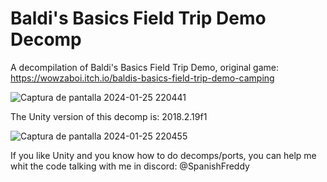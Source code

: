 # Baldi's Basics Field Trip Demo Decomp
A decompilation of Baldi's Basics Field Trip Demo, original game: https://wowzaboi.itch.io/baldis-basics-field-trip-demo-camping

![Captura de pantalla 2024-01-25 220441](https://github.com/SpanishFreddy/Baldi-Basics-Field-Trip-Demo-Decomp/assets/121837347/443d9cd8-f4ee-4162-9532-e0688cd35dbd)

The Unity version of this decomp is: 2018.2.19f1

![Captura de pantalla 2024-01-25 220455](https://github.com/SpanishFreddy/Baldi-Basics-Field-Trip-Demo-Decomp/assets/121837347/9232a55e-4021-4cb8-bf38-1938f9158a5c)

If you like Unity and you know how to do decomps/ports, you can help me whit the code talking with me in discord: @SpanishFreddy
